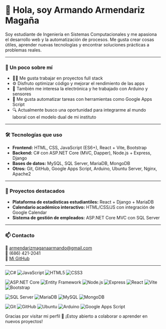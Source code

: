 # 👋 Hola, soy Armando Armendariz Magaña

Soy estudiante de Ingeniería en Sistemas Computacionales y me apasiona el desarrollo web y la automatización de procesos. Me gusta crear cosas útiles, aprender nuevas tecnologías y encontrar soluciones prácticas a problemas reales.

---

### 🚀 Un poco sobre mí

- 🧑‍💻 Me gusta trabajar en proyectos full stack  
- ⚙️ Disfruto optimizar código y mejorar el rendimiento de las apps  
- 🤖 También me interesa la electrónica y he trabajado con Arduino y sensores  
- 📅 Me gusta automatizar tareas con herramientas como Google Apps Script  
- 🔍 Actualmente busco una oportunidad para integrarme al mundo laboral con el modelo dual de mi instituto

---

### 🛠️ Tecnologías que uso

- **Frontend:** HTML, CSS, JavaScript (ES6+), React + Vite, Bootstrap  
- **Backend:** C# con ASP.NET Core (MVC, Dapper), Node.js + Express, Django  
- **Bases de datos:** MySQL, SQL Server, MariaDB, MongoDB  
- **Otros:** Git, GitHub, Google Apps Script, Arduino, Ubuntu Server, Nginx, Apache2

---

### 📌 Proyectos destacados

- **Plataforma de estadísticas estudiantiles:** React + Django + MariaDB  
- **Calendario académico interactivo:** HTML/CSS/JS con integración de Google Calendar  
- **Sistema de gestión de empleados:** ASP.NET Core MVC con SQL Server  

---

### 📫 Contacto

📧 armendarizmaganaarmando@gmail.com  
📱 (686) 421-2041  
🔗 [Mi GitHub](https://github.com/Batmand0)

---
<!-- Lenguajes -->
![C#](https://img.shields.io/badge/C%23-239120?style=flat&logo=c-sharp&logoColor=white)
![JavaScript](https://img.shields.io/badge/JavaScript-F7DF1E?style=flat&logo=javascript&logoColor=black)
![HTML5](https://img.shields.io/badge/HTML5-E34F26?style=flat&logo=html5&logoColor=white)
![CSS3](https://img.shields.io/badge/CSS3-1572B6?style=flat&logo=css3&logoColor=white)

<!-- Frameworks y librerías -->
![ASP.NET Core](https://img.shields.io/badge/ASP.NET_Core-512BD4?style=flat&logo=dotnet&logoColor=white)
![Entity Framework](https://img.shields.io/badge/Entity_Framework-68217A?style=flat&logo=dotnet&logoColor=white)
![Node.js](https://img.shields.io/badge/Node.js-339933?style=flat&logo=node.js&logoColor=white)
![Express](https://img.shields.io/badge/Express.js-000000?style=flat&logo=express&logoColor=white)
![React](https://img.shields.io/badge/React-61DAFB?style=flat&logo=react&logoColor=black)
![Vite](https://img.shields.io/badge/Vite-646CFF?style=flat&logo=vite&logoColor=white)
![Bootstrap](https://img.shields.io/badge/Bootstrap-7952B3?style=flat&logo=bootstrap&logoColor=white)

<!-- Bases de datos -->
![SQL Server](https://img.shields.io/badge/Microsoft_SQL_Server-CC2927?style=flat&logo=microsoftsqlserver&logoColor=white)
![MariaDB](https://img.shields.io/badge/MariaDB-003545?style=flat&logo=mariadb&logoColor=white)
![MySQL](https://img.shields.io/badge/MySQL-4479A1?style=flat&logo=mysql&logoColor=white)
![MongoDB](https://img.shields.io/badge/MongoDB-47A248?style=flat&logo=mongodb&logoColor=white)

<!-- Herramientas y otros -->
![Git](https://img.shields.io/badge/Git-F05032?style=flat&logo=git&logoColor=white)
![GitHub](https://img.shields.io/badge/GitHub-181717?style=flat&logo=github&logoColor=white)
![Ubuntu](https://img.shields.io/badge/Ubuntu-E95420?style=flat&logo=ubuntu&logoColor=white)
![Arduino](https://img.shields.io/badge/Arduino-00979D?style=flat&logo=arduino&logoColor=white)
![Google Apps Script](https://img.shields.io/badge/Google_Apps_Script-4285F4?style=flat&logo=google&logoColor=white)


Gracias por visitar mi perfil 🙌 ¡Estoy abierto a colaborar o aprender en nuevos proyectos!

